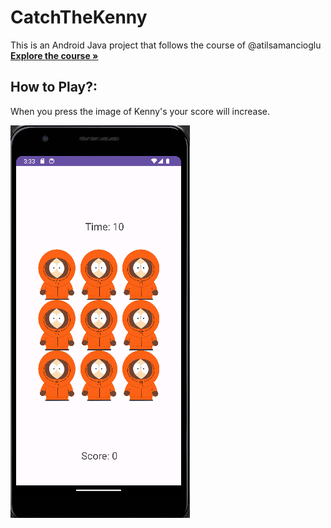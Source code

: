 # CatchTheKenny

This is an Android Java project that follows the course of @atilsamancioglu 
    <br />
    <a href="https://www.udemy.com/course/android-o-mobil-uygulama-dersi-kotlin-java/"><strong>Explore the course »</strong></a>
    <br />
  
## How to Play?: 
When you press the image of Kenny's your score will increase.

<img src="Screenshot 2023-08-24 153343.png"> 
